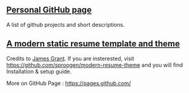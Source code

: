 ## [Personal GitHub page](https://phyunsj.github.io/)

A list of github projects and short descriptions.

## [A modern static resume template and theme](https://github.com/sproogen/modern-resume-theme)

Credits to [James Grant](http://www.jameswgrant.co.uk/). If you are insterested, visit https://github.com/sproogen/modern-resume-theme and you will find Installation & setup guide.

More on GitHub Page : https://pages.github.com/
